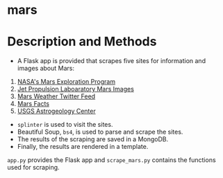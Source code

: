 # mars

# Description and Methods
* A Flask app is provided that scrapes five sites for information and images about Mars:
1. [NASA's Mars Exploration Program](https://mars.nasa.gov/news)
2. [Jet Propulsion Laboaratory Mars Images](https://www.jpl.nasa.gov/spaceimages/?search=&category=Mars)
3. [Mars Weather Twitter Feed](https://twitter.com/MarsWxReport?lang=en)
4. [Mars Facts](https://space-facts.com/mars/)
5.  [USGS Astrogeology Center](https://astrogeology.usgs.gov)

* `splinter` is used to visit the sites.
* Beautiful Soup, `bs4`, is used to parse and scrape the sites.
* The results of the scraping are saved in a MongoDB.
* Finally, the results are rendered in a template.

`app.py` provides the Flask app and `scrape_mars.py` contains the functions used for scraping.



